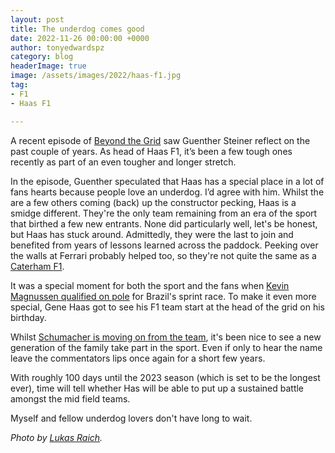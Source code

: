 ```yaml
---
layout: post
title: The underdog comes good
date: 2022-11-26 00:00:00 +0000
author: tonyedwardspz
category: blog
headerImage: true
image: /assets/images/2022/haas-f1.jpg
tag:
- F1
- Haas F1

---
```


A recent episode of [Beyond the Grid](https://www.formula1.com/en/latest/article.beyond-the-grid-guenther-steiner-on-haass-decision-to-drop-schumacher-and.33EaYh3M5e2vgJZp4P0230.html) saw Guenther Steiner reflect on the past couple of years. As head of Haas F1, it’s been a few tough ones recently as part of an even tougher and longer stretch.

In the episode, Guenther speculated that Haas has a special place in a lot of fans hearts because people love an underdog. I’d agree with him. Whilst the are a few others coming (back) up the constructor pecking, Haas is a smidge different. They're the only team remaining from an era of the sport that birthed a few new entrants. None did particularly well, let's be honest, but Haas has stuck around. Admittedly, they were the last to join and benefited from years of lessons learned across the paddock. Peeking over the walls at Ferrari probably helped too, so they're not quite the same as a [Caterham F1](https://en.wikipedia.org/wiki/Caterham_F1).

It was a special moment for both the sport and the fans when [Kevin Magnussen qualified on pole](https://www.youtube.com/watch?v=px5UpnIvCCw) for Brazil's sprint race. To make it even more special, Gene Haas got to see his F1 team start at the head of the grid on his birthday.

Whilst [Schumacher is moving on from the team](https://www.autosport.com/f1/news/haas-f1-confirms-schumacher-exit-at-end-of-2022-season/10400878/#:~:text=Haas%20has%20formally%20confirmed%20that,weekend's%20Abu%20Dhabi%20Grand%20Prix.), it's been nice to see a new generation of the family take part in the sport. Even if only to hear the name leave the commentators lips once again for a short few years.

With roughly 100 days until the 2023 season (which is set to be the longest ever), time will tell whether Has will be able to put up a sustained battle amongst the mid field teams.

Myself and fellow underdog lovers don't have long to wait.

*Photo by [Lukas Raich](https://en.wikipedia.org/wiki/Haas_F1_Team#/media/File:FIA_F1_Austria_2021_Nr._47_Schumacher_(corner).jpg).*
